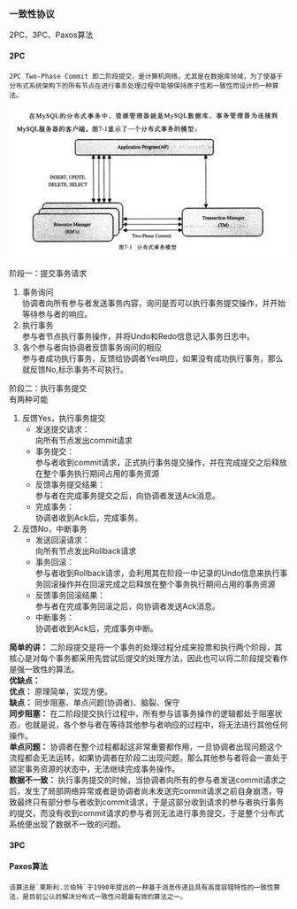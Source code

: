 ### 一致性协议    

2PC、3PC、Paxos算法  


#### 2PC  

```text
2PC Two-Phase Commit 即二阶段提交，是计算机网络，尤其是在数据库领域，为了使基于分布式系统架构下的所有节点在进行事务处理过程中能够保持原子性和一致性而设计的一种算法。
```
![two](./img/twocommit.png)  

阶段一：提交事务请求  
1. 事务询问  
    协调者向所有参与者发送事务内容，询问是否可以执行事务提交操作，并开始等待参与者的响应。  
2. 执行事务  
    参与者节点执行事务操作，并将Undo和Redo信息记入事务日志中。  
3. 各个参与者向协调者反馈事务询问的相应  
    参与者成功执行事务，反馈给协调者Yes响应，如果没有成功执行事务，那么就反馈No,标示事务不可执行。  

阶段二：执行事务提交  
有两种可能  
1. 反馈Yes，执行事务提交  
    <ul>
        <li>发送提交请求：</li> 向所有节点发出commit请求
        <li>事务提交：</li> 参与者收到commit请求，正式执行事务提交操作，并在完成提交之后释放在整个事务执行期间占用的事务资源
        <li>反馈事务提交结果：</li> 参与者在完成事务提交之后，向协调者发送Ack消息。
        <li>完成事务：</li> 协调者收到Ack后，完成事务。
    </ul>
2. 反馈No，中断事务  
    <ul>
        <li>发送回滚请求：</li> 向所有节点发出Rollback请求
        <li>事务回滚：</li> 参与者收到Rollback请求，会利用其在阶段一中记录的Undo信息来执行事务回滚操作并在回滚完成之后释放在整个事务执行期间占用的事务资源
        <li>反馈事务回滚结果：</li> 参与者在完成事务回滚之后，向协调者发送Ack消息。
        <li>中断事务：</li> 协调者收到Ack后，完成事务中断。
    </ul>

**简单的讲：** 二阶段提交是将一个事务的处理过程分成来投票和执行两个阶段，其核心是对每个事务都采用先尝试后提交的处理方法，因此也可以将二阶段提交看作是强一致性的算法。  
**优缺点：**   
**优点：** 原理简单，实现方便。  
**缺点：** 同步阻塞、单点问题(协调者)、脑裂、保守  
    **同步阻塞：** 在二阶段提交执行过程中，所有参与该事务操作的逻辑都处于阻塞状态，也就是说，各个参与者在等待其他参与者响应的过程中，将无法进行其他任何操作。    
    **单点问题：** 协调者在整个过程都起这非常重要都作用，一旦协调者出现问题这个流程都会无法运转，如果协调者在阶段二出现问题，那么其他参与者将会一直处于锁定事务资源的状态中，无法继续完成事务操作。    
    **数据不一致：** 执行事务提交的时候，当协调者向所有的参与者发送commit请求之后，发生了局部网络异常或者是协调者尚未发送完commit请求之前自身崩溃，导致最终只有部分参与者收到commit请求，于是这部分收到请求的参与者执行事务的提交，而没有收到commit请求的参与者则无法进行事务提交，于是整个分布式系统便出现了数据不一致的问题。

#### 3PC  

#### Paxos算法  
```text
该算法是`莱斯利.兰伯特`于1990年提出的一种基于消息传递且具有高度容错特性的一致性算法，是目前公认的解决分布式一致性问题最有效的算法之一。
```

